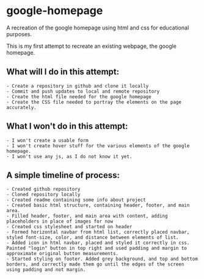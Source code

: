 # google-homepage
A recreation of the google homepage using html and css for educational purposes.

This is my first attempt to recreate an existing webpage, the google homepage. 

## What will I do in this attempt: 
    - Create a repository in github and clone it locally
    - Commit and push updates to local and remote repository
    - Create the html file needed for the google homepage
    - Create the CSS file needed to portray the elements on the page accurately.

## What I won't do in this attempt: 
    - I won't create a usable form 
    - I won't create hover stuff for the various elements of the google homepage.
    - I won't use any js, as I do not know it yet. 


## A simple timeline of process:
    - Created github repository
    - Cloned repository locally
    - Created readme containing some info about project
    - Created basic html structure, containing header, footer, and main area.
    - Filled header, footer, and main area with content, adding placeholders in place of images for now
    - Created css stylesheet and started on header
    - Formed horizontal navbar from html list, correctly placed navbar, styled font-size, color, and distance between elements of list. 
    - Added icon in html navbar, placed and styled it correctly in css. Painted "login" button in top right and used padding and margin to approximate original button measurements.
    - Started styling on footer. Added grey background, and top and bottom borders, and correctly made them go until the edges of the screen using padding and not margin.
